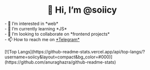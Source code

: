 <h1 align="center">👋 Hi, I’m @soiicy</h1>
- 👀 I’m interested in *web* <br/>
- 🌱 I’m currently learning *JS* <br/>
- 💞️ I’m looking to collaborate on *frontend projects* <br/>
- 📫 How to reach me on <a href="https://t.me/sooicyy" target="_blank">*Telegram*<a> <br/>
<br/>
[![Top Langs](https://github-readme-stats.vercel.app/api/top-langs/?username=soiicy&layout=compact&bg_color=#000)](https://github.com/anuraghazra/github-readme-stats)
